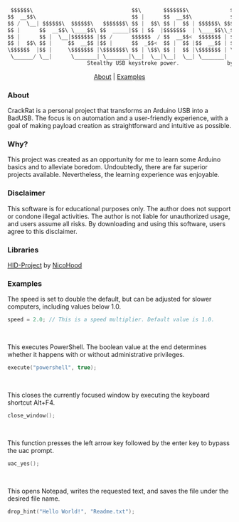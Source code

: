<div align="center">

```c#
 $$$$$$\                               $$\       $$$$$$$\             $$\     
$$  __$$\                              $$ |      $$  __$$\            $$ |    
$$ /  \__| $$$$$$\  $$$$$$\   $$$$$$$\ $$ |  $$\ $$ |  $$ | $$$$$$\ $$$$$$\   
$$ |      $$  __$$\ \____$$\ $$  _____|$$ | $$  |$$$$$$$  | \____$$\\_$$  _|  
$$ |      $$ |  \__|$$$$$$$ |$$ /      $$$$$$  / $$  __$$<  $$$$$$$ | $$ |    
$$ |  $$\ $$ |     $$  __$$ |$$ |      $$  _$$<  $$ |  $$ |$$  __$$ | $$ |$$\ 
\$$$$$$  |$$ |     \$$$$$$$ |\$$$$$$$\ $$ | \$$\ $$ |  $$ |\$$$$$$$ | \$$$$  |
 \______/ \__|      \_______| \_______|\__|  \__|\__|  \__| \_______|  \____/ 
                         Stealthy USB keystroke power.               by Zenami
```
[About](#about) | [Examples](#examples)
</div>

### About
CrackRat is a personal project that transforms an Arduino USB into a BadUSB. The focus is on automation and a user-friendly experience, with a goal of making payload creation as straightforward and intuitive as possible.

### Why?
This project was created as an opportunity for me to learn some Arduino basics and to alleviate boredom. Undoubtedly, there are far superior projects available. Nevertheless, the learning experience was enjoyable.

### Disclaimer
This software is for educational purposes only. The author does not support or condone illegal activities. The author is not liable for unauthorized usage, and users assume all risks. By downloading and using this software, users agree to this disclaimer.

### Libraries
[HID-Project](https://github.com/NicoHood/HID) by [NicoHood](https://github.com/NicoHood)

### Examples

The speed is set to double the default, but can be adjusted for slower computers, including values below 1.0.
```c
speed = 2.0; // This is a speed multiplier. Default value is 1.0.
```
<br/>

This executes PowerShell. The boolean value at the end determines whether it happens with or without administrative privileges.
```c
execute("powershell", true);
```
<br/>

This closes the currently focused window by executing the keyboard shortcut Alt+F4.
```c
close_window();
```

<br/>

This function presses the left arrow key followed by the enter key to bypass the uac prompt.
```c
uac_yes();
```

<br/>

This opens Notepad, writes the requested text, and saves the file under the desired file name.
```c
drop_hint("Hello World!", "Readme.txt");
```
